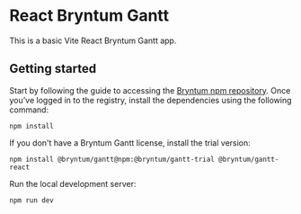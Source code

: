 # React Bryntum Gantt 

This is a basic Vite React Bryntum Gantt app.

## Getting started 

 Start by following the guide to accessing the [Bryntum npm repository](https://bryntum.com/products/gantt/docs/guide/Gantt/npm-repository). Once you’ve logged in to the registry, install the dependencies using the following command:

```shell
npm install
```

If you don't have a Bryntum Gantt license, install the trial version:

```shell
npm install @bryntum/gantt@npm:@bryntum/gantt-trial @bryntum/gantt-react
```

Run the local development server:

```shell
npm run dev
```